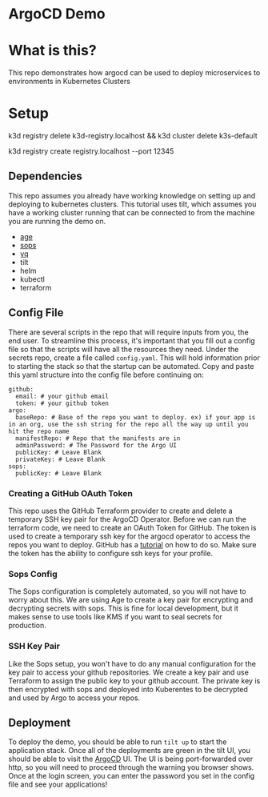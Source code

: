 # ArgoCD Demo


# What is this?
This repo demonstrates how argocd can be used to deploy microservices to environments in Kubernetes Clusters

# Setup

k3d registry delete k3d-registry.localhost && k3d cluster delete k3s-default

k3d registry create registry.localhost --port 12345

## Dependencies

This repo assumes you already have working knowledge on setting up and deploying to kubernetes clusters.  This tutorial uses tilt, which assumes you have a working cluster running that can be connected to from the machine you are running the demo on.

- [age](https://github.com/FiloSottile/age)
- [sops](https://github.com/mozilla/sops#encrypting-using-age)
- [yq](https://mikefarah.gitbook.io/yq/)
- tilt
- helm
- kubectl
- terraform


## Config File

There are several scripts in the repo that will require inputs from you, the end user.  To streamline this process, it's important that you fill out a config file so that the scripts will have all the resources they need.  Under the secrets repo, create a file called `config.yaml`.  This will hold information prior to starting the stack so that the startup can be automated.  Copy and paste this yaml structure into the config file before continuing on:

    github:
      email: # your github email
      token: # your github token
    argo:
      baseRepo: # Base of the repo you want to deploy. ex) if your app is in an org, use the ssh string for the repo all the way up until you hit the repo name
      manifestRepo: # Repo that the manifests are in
      adminPassword: # The Password for the Argo UI
      publicKey: # Leave Blank
      privateKey: # Leave Blank
    sops:
      publicKey: # Leave Blank


### Creating a GitHub OAuth Token

This repo uses the GitHub Terraform provider to create and delete a temporary SSH key pair for the ArgoCD Operator. Before we can run the terraform code, we need to create an OAuth Token for GitHub. The token is used to create a temporary ssh key for the argocd operator to access the repos you want to deploy.  GitHub has a [tutorial](https://docs.github.com/en/authentication/keeping-your-account-and-data-secure/creating-a-personal-access-token) on how to do so.  Make sure the token has the ability to configure ssh keys for your profile.

### Sops Config

The Sops configuration is completely automated, so you will not have to worry about this.  We are using Age to create a key pair for encrypting and decrypting secrets with sops.  This is fine for local development, but it makes sense to use tools like KMS if you want to seal secrets for production.

### SSH Key Pair

Like the Sops setup, you won't have to do any manual configuration for the key pair to access your github repositories.  We create a key pair and use Terraform to assign the public key to your github account.  The private key is then encrypted with sops and deployed into Kuberentes to be decrypted and used by Argo to access your repos.

## Deployment

To deploy the demo, you should be able to run `tilt up` to start the application stack.  Once all of the deployments are green in the tilt UI, you should be able to visit the [ArgoCD](localhost:8080) UI.  The UI is being port-forwarded over http, so you will need to proceed through the warning you browser shows.  Once at the login screen, you can enter the password you set in the config file and see your applications!